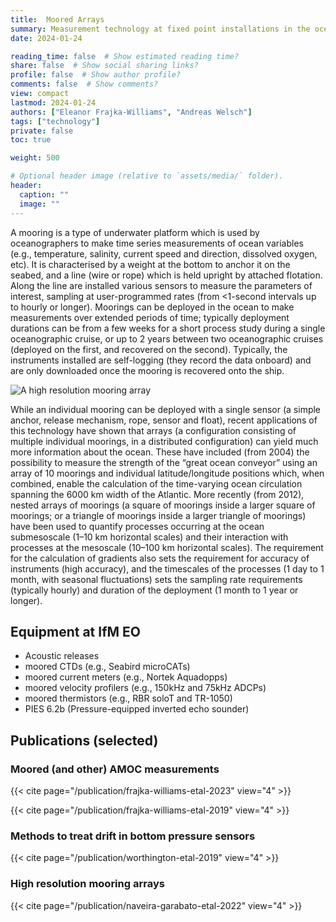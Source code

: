 ```yaml
---
title:  Moored Arrays
summary: Measurement technology at fixed point installations in the ocean.
date: 2024-01-24

reading_time: false  # Show estimated reading time?
share: false  # Show social sharing links?
profile: false  # Show author profile?
comments: false  # Show comments?
view: compact
lastmod: 2024-01-24
authors: ["Eleanor Frajka-Williams", "Andreas Welsch"]
tags: ["technology"]
private: false
toc: true

weight: 500

# Optional header image (relative to `assets/media/` folder).
header:
  caption: ""
  image: ""
---
```


A mooring is a type of underwater platform which is used by oceanographers to make time series measurements of ocean variables (e.g., temperature, salinity, current speed and direction, dissolved oxygen, etc). It is characterised by a weight at the bottom to anchor it on the seabed, and a line (wire or rope) which is held upright by attached flotation. Along the line are installed various sensors to measure the parameters of interest, sampling at user-programmed rates (from <1-second intervals up to hourly or longer). Moorings can be deployed in the ocean to make measurements over extended periods of time; typically deployment durations can be from a few weeks for a short process study during a single oceanographic cruise, or up to 2 years between two oceanographic cruises (deployed on the first, and recovered on the second). Typically, the instruments installed are self-logging (they record the data onboard) and are only downloaded once the mooring is recovered onto the ship.

![A high resolution mooring array](../images/DS_array2.jpg)

While an individual mooring can be deployed with a
single sensor (a simple anchor, release mechanism,
rope, sensor and float), recent applications of this
technology have shown that arrays (a configuration
consisting of multiple individual moorings, in a distributed configuration) can yield much more information about the ocean. These have included (from 2004) the possibility to measure the strength of the “great ocean conveyor” using an array of 10 moorings and individual latitude/longitude positions which, when combined, enable the calculation of the time-varying ocean circulation spanning the 6000 km width of the Atlantic. More recently (from 2012), nested arrays of moorings (a square of moorings inside a larger square of moorings; or a triangle of moorings inside a larger triangle of moorings) have been used to quantify processes occurring at the ocean submesoscale (1–10 km horizontal scales) and their interaction with processes at the mesoscale (10–100 km horizontal scales). The requirement for the calculation of gradients also sets the requirement for accuracy of instruments (high accuracy), and the timescales of the processes (1 day to 1 month, with seasonal fluctuations) sets the sampling rate requirements (typically hourly) and duration of the deployment (1 month to 1 year or longer).

## Equipment at IfM EO

- Acoustic releases
- moored CTDs (e.g., Seabird microCATs)
- moored current meters (e.g., Nortek Aquadopps)
- moored velocity profilers (e.g., 150kHz and 75kHz ADCPs)
- moored thermistors (e.g., RBR soloT and TR-1050)
- PIES 6.2b (Pressure-equipped inverted echo sounder)

## Publications (selected)

### Moored (and other) AMOC measurements
{{< cite page="/publication/frajka-williams-etal-2023" view="4" >}}

{{< cite page="/publication/frajka-williams-etal-2019" view="4" >}}

### Methods to treat drift in bottom pressure sensors

{{< cite page="/publication/worthington-etal-2019" view="4" >}}

### High resolution mooring arrays

{{< cite page="/publication/naveira-garabato-etal-2022" view="4" >}}